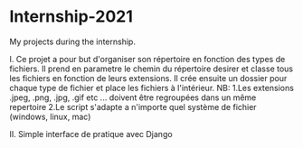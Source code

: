 # Internship-2021
My projects during the internship.


I. Ce projet a pour but d'organiser son répertoire en fonction des types de fichiers.
    Il prend en parametre le chemin du répertoire desirer et classe tous les fichiers en fonction de leurs extensions.
    Il crée ensuite un dossier pour chaque type de fichier et place les fichiers à l'intérieur.
NB:
    1.Les extensions .jpeg, .png, .jpg, .gif etc ... doivent être regroupées dans un même repertoire
    2.Le script s'adapte a n'importe quel système de fichier (windows, linux, mac)


II. Simple interface de pratique avec Django 
